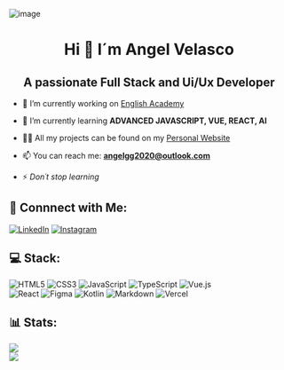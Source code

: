 ![image](https://github.com/AngelVelasco1/AngelVelasco1/assets/82744167/99099eae-2bfb-4d2a-aaad-21e501e9ee5e)
<h1 align="center">Hi 👋 I´m Angel Velasco</h1>
<h2 align="center">A passionate Full Stack and Ui/Ux Developer</h2>


- 🔭 I’m currently working on <a href="https://english-academy1.vercel.app/">English Academy </a>

- 🌱 I’m currently learning **ADVANCED JAVASCRIPT, VUE, REACT, AI**

- 👨‍💻 All my projects can be found on my <a href="https://angel-velasco.vercel.app/">Personal Website</a>

- 📫 You can reach me: **angelgg2020@outlook.com**

- ⚡ _Don´t stop learning_

## 🙂 Connnect with Me:
[![LinkedIn](https://img.shields.io/badge/LinkedIn-%230077B5.svg?logo=linkedin&logoColor=white)](https://linkedin.com/in/angel-velascoo) 
[![Instagram](https://img.shields.io/badge/Instagram-%23E4405F.svg?logo=Instagram&logoColor=white)](https://instagram.com/angel_velascog) 

## 💻 Stack:
![HTML5](https://img.shields.io/badge/html5-%23E34F26.svg?style=for-the-badge&logo=html5&logoColor=white)
![CSS3](https://img.shields.io/badge/css3-%231572B6.svg?style=for-the-badge&logo=css3&logoColor=white) 
![JavaScript](https://img.shields.io/badge/javascript-%23323330.svg?style=for-the-badge&logo=javascript&logoColor=%23F7DF1E) 
![TypeScript](https://img.shields.io/badge/typescript-%23007ACC.svg?style=for-the-badge&logo=typescript&logoColor=white) 
![Vue.js](https://img.shields.io/badge/vuejs-%2335495e.svg?style=for-the-badge&logo=vuedotjs&logoColor=%234FC08D) 	
![React](https://img.shields.io/badge/react-%2320232a.svg?style=for-the-badge&logo=react&logoColor=%2361DAFB) 
![Figma](https://img.shields.io/badge/figma-%23F24E1E.svg?style=for-the-badge&logo=figma&logoColor=white) 
![Kotlin](https://img.shields.io/badge/kotlin-%230095D5.svg?style=for-the-badge&logo=kotlin&logoColor=white) 
![Markdown](https://img.shields.io/badge/markdown-%23000000.svg?style=for-the-badge&logo=markdown&logoColor=white) 
![Vercel](https://img.shields.io/badge/vercel-%23000000.svg?style=for-the-badge&logo=vercel&logoColor=white) 

## 📊 Stats:
![](https://github-readme-stats.vercel.app/api?username=AngelVelasco1&theme=tokyonight&hide_border=false&include_all_commits=false&count_private=false)<br/>
![](https://github-readme-streak-stats.herokuapp.com/?user=AngelVelasco1&theme=tokyonight&hide_border=false)<br/>
